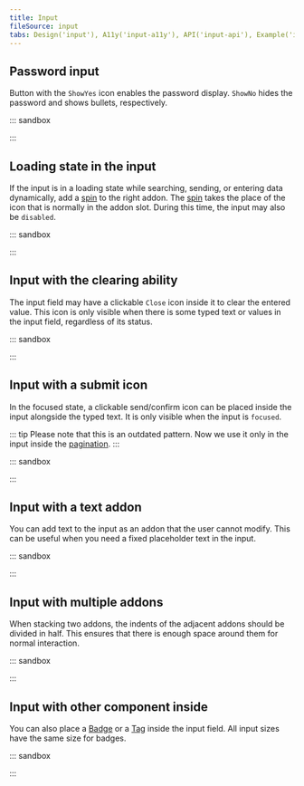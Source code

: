 ```yaml
---
title: Input
fileSource: input
tabs: Design('input'), A11y('input-a11y'), API('input-api'), Example('input-code'), Changelog('input-changelog')
---
```


## Password input

Button with the `ShowYes` icon enables the password display. `ShowNo` hides the password and shows bullets, respectively.

::: sandbox

<script lang="tsx" src="examples/password_input.tsx"></script>

:::

## Loading state in the input

If the input is in a loading state while searching, sending, or entering data dynamically, add a [spin](/components/spin/spin) to the right addon. The [spin](/components/spin/spin) takes the place of the icon that is normally in the addon slot. During this time, the input may also be `disabled`.

::: sandbox

<script lang="tsx" src="examples/loading_state_in_the_input.tsx"></script>

:::

## Input with the clearing ability

The input field may have a clickable `Close` icon inside it to clear the entered value. This icon is only visible when there is some typed text or values in the input field, regardless of its status.

::: sandbox

<script lang="tsx" src="examples/input_with_the_clearing_ability.tsx"></script>

:::

## Input with a submit icon

In the focused state, a clickable send/confirm icon can be placed inside the input alongside the typed text. It is only visible when the input is `focused`.

::: tip
Please note that this is an outdated pattern. Now we use it only in the input inside the [pagination](/components/pagination/pagination).
:::

::: sandbox

<script lang="tsx" src="examples/input_with_a_submit_icon.tsx"></script>

:::

## Input with a text addon

You can add text to the input as an addon that the user cannot modify. This can be useful when you need a fixed placeholder text in the input.

::: sandbox

<script lang="tsx" src="examples/input_with_a_text_addon.tsx"></script>

:::

## Input with multiple addons

When stacking two addons, the indents of the adjacent addons should be divided in half. This ensures that there is enough space around them for normal interaction.

::: sandbox

<script lang="tsx" src="examples/input_with_multiple_addons.tsx"></script>

:::

## Input with other component inside

You can also place a [Badge](/components/badge/badge) or a [Tag](/components/tag/tag) inside the input field. All input sizes have the same size for badges.

::: sandbox

<script lang="tsx" src="examples/input_with_other_component_inside.tsx"></script>

:::
